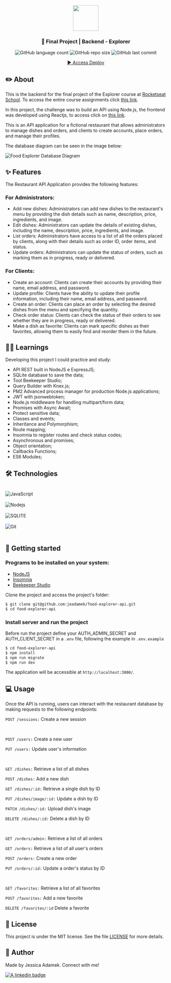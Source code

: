 <div align="center">
   <img src="https://github.com/jeadamek/rocketMovies_backend/assets/78454317/bee3ecf0-0193-4c38-9bec-004d1a679227" width="80px"/>
</div>
<h3 align="center">🚀 Final Project | Backend - Explorer</h3>

<div align="center">
  <img alt="GitHub language count" src="https://img.shields.io/github/languages/count/jeadamek/food-explorer-api">

  <img alt="GitHub repo size" src="https://img.shields.io/github/repo-size/jeadamek/food-explorer-api">
  
  <img alt="GitHub last commit" src="https://img.shields.io/github/last-commit/jeadamek/food-explorer-api?color=%231280BF">

 <a href="https://food-explorer-deploy.vercel.app/"> ▶️ Access Deploy </a>
</div>  

## ✏️ About

This is the backend for the final project of the Explorer course at [Rocketseat School](https://www.rocketseat.com.br/). To access the entire course assignments click [this link](https://github.com/jeadamek/explorer-rocketseat). 


In this project, the challenge was to build an API using Node.js, the frontend was developed using Reactjs, to access click on [this link](https://github.com/jeadamek/food-explorer-frontend).

This is an API application for a fictional restaurant that allows administrators to manage dishes and orders, and clients to create accounts, place orders, and manage their profiles.

The database diagram can be seen in the image below:<br/>

![Food Explorer Database Diagram](https://github.com/jeadamek/food-explorer-api/assets/78454317/7e422811-4f4f-4f03-b6e5-6fd59c3a240f)

## ✨ Features
The Restaurant API Application provides the following features:
### For Administrators:
- Add new dishes: Administrators can add new dishes to the restaurant's menu by providing the dish details such as name, description, price, ingredients, and image.
- Edit dishes: Administrators can update the details of existing dishes, including the name, description, price, ingredients, and image.
- List orders: Administrators have access to a list of all the orders placed by clients, along with their details such as order ID, order items, and status.
- Update orders: Administrators can update the status of orders, such as marking them as in progress, ready or delivered.
### For Clients:
- Create an account: Clients can create their accounts by providing their name, email address, and password.
- Update profile: Clients have the ability to update their profile information, including their name, email address, and password.
- Create an order: Clients can place an order by selecting the desired dishes from the menu and specifying the quantity.
- Check order status: Clients can check the status of their orders to see whether they are in progress, ready or delivered.
- Make a dish as favorite: Clients can mark specific dishes as their favorites, allowing them to easily find and reorder them in the future.


## 👩‍💻 Learnings

Developing this project I could practice and study:

- API REST built in NodeJS e ExpressJS;
- SQLite database to save the data;
- Tool Beekeeper Studio;
- Query Builder with Knex.js;
- PM2 Advanced process manager for production Node.js applications;
- JWT with jsonwebtoken;
- Node.js middleware for handling multipart/form data;
- Promises with Async Await;
- Protect sensitive data;
- Classes and events;
- Inheritance and Polymorphism;
- Route mapping;
- Insomnia to register routes and check status codes;
- Asynchronous and promises;
- Object orientation;
- Callbacks Functions;
- ES6 Modules;


## 🛠️ Technologies

<div style="display: inline_block"><br/>
  <img align="center" alt="JavaScript" src="https://img.shields.io/badge/JavaScript-F7DF1E?style=for-the-badge&logo=javascript&logoColor=black" />  
  </br>
  </br>
  <img align="center" alt="Nodejs" src="https://img.shields.io/badge/Node.js-43853D?style=for-the-badge&logo=node.js&logoColor=white" />
  </br>
  </br>
  <img align="center" alt="SQLITE" src="https://img.shields.io/badge/SQLite-07405E?style=for-the-badge&logo=sqlite&logoColor=white" />
  </br>
  </br>
  <img align="center" alt="Git" src="https://img.shields.io/badge/Git-E34F26?style=for-the-badge&logo=git&logoColor=white" />
</div>
</br>


## 🚀 Getting started

### Programs to be installed on your system:
- [NodeJS](https://nodejs.org/en/)
- [Insomnia](https://insomnia.rest/download)
- [Beekeeper Studio](https://www.beekeeperstudio.io/)


Clone the project and access the project's folder:

```bash
$ git clone git@github.com:jeadamek/food-explorer-api.git
$ cd food-explorer-api
```

### Install server and run the project

Before run the project define your AUTH_ADMIN_SECRET and AUTH_CLIENT_SECRET in a ```.env``` file, following the example in ```.env.example```

```bash
$ cd food-explorer-api
$ npm install
$ npm run migrate
$ npm run dev
```

The application will be accessible at `http://localhost:3000/`.


## 💻 Usage
Once the API is running, users can interact with the restaurant database by making requests to the following endpoints:

`POST /sessions:` Create a new session

<br />

`POST /users:` Create a new user

`PUT /users:` Update user's information

<br />

`GET /dishes:` Retrieve a list of all dishes

`POST /dishes:` Add a new dish

`GET /dishes/:id:` Retrieve a single dish by ID

`PUT /dishes/image/:id:` Update a dish by ID

`PATCH /dishes/:id:` Upload dish's image

`DELETE /dishes/:id:` Delete a dish by ID

<br />

`GET /orders/admin:` Retrieve a list of all orders

`GET /orders:` Retrieve a list of all user's orders

`POST /orders:` Create a new order

`PUT /orders/:id:` Update a order's status by ID

<br />

`GET /favorites:` Retrieve a list of all favorites

`POST /favorites:` Add a new favorite

`DELETE /favorites/:id` Delete a favorite

## 📝 License

This project is under the MIT license. See the file [LICENSE](LICENSE) for more details.


## 🎯 Author

<p>
	Made by Jessica Adamek. Connect with me! 	
</p>
<div>
  <a href="https://www.linkedin.com/in/jessica-adamek/" target="_blank">
    <img src="https://img.shields.io/badge/LinkedIn-0077B5?style=for-the-badge&logo=linkedin&logoColor=white" alt="A linkedin badge">
  </a>  
</div>

